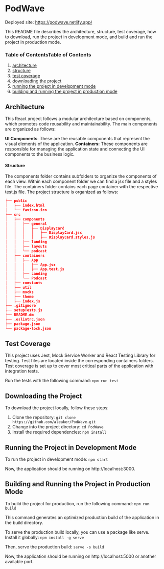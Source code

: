 # PodWave

Deployed site: https://podwave.netlify.app/

This README file describes the architecture, structure, test coverage, how to download, run the project in development mode, and build and run the project in production mode.

### Table of ContentsTable of Contents

1. [architecture](#architecture)
2. [structure](#structure)
3. [test coverage](#test-coverage)
4. [downloading the project](#downloading-the-project)
5. [running the project in development mode](#running-the-project-in-development-mode)
6. [building and running the project in production mode](#building-and-running-the-in-production-mode)

## Architecture

This React project follows a modular architecture based on components, which promotes code reusability and maintainability. The main components are organized as follows:

**UI Components**: These are the reusable components that represent the visual elements of the application.
**Containers:** These components are responsible for managing the application state and connecting the UI components to the business logic.

#### Structure
The components folder contains subfolders to organize the components of each view. Within each component folder we can find a jsx file and a styles file.
The containers folder contains each page container with the respective test.js file.
The project structure is organized as follows:
```json
├── public
│   ├── index.html
│   └── favicon.ico
├── src
│   ├── components
│   │   ├── general
│   │   │   ├── DisplayCard
│   │   │   │   ├── DisplayCard.jsx
│   │   │   │   ├── DisplayCard.styles.js
│   │   ├── landing
│   │   ├── layouts
│   │   └── podcast
│   ├── containers
│   │   ├── App
│   │   │   ├── App.jsx
│   │   │   ├── App.test.js
│   │   ├── Landing
│   │   └── Podcast
│   ├── constants
│   ├── util
│   ├── mocks
│   ├── theme
│   ├── index.js
├── .gitignore
├── setupTests.js
├── README.dm
├── .eslintrc.json
├── package.json
└── package-lock.json
```

## Test Coverage
This project uses Jest, Mock Service Worker and React Testing Library for testing. Test files are located inside the corresponding containers folders. Test coverage is set up to cover most critical parts of the application with integration tests.

Run the tests with the following command:
`npm run test`

## Downloading the Project

To download the project locally, follow these steps:

1. Clone the repository:
`git clone https://github.com/aleaker/PodWave.git`
2. Change into the project directory:
`cd PodWave`
3. Install the required dependencies:
`npm install`

## Running the Project in Development Mode

To run the project in development mode:
`npm start`

Now, the application should be running on http://localhost:3000.

## Building and Running the Project in Production Mode

To build the project for production, run the following command:
`npm run build`

This command generates an optimized production build of the application in the build directory.

To serve the production build locally, you can use a package like serve. Install it globally:
`npm install -g serve`

Then, serve the production build:
`serve -s build`

Now, the application should be running on http://localhost:5000 or another available port.
